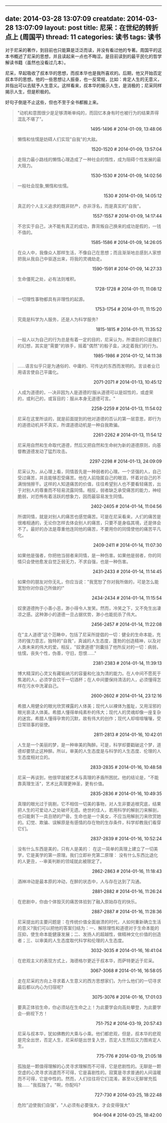  ---
date: 2014-03-28 13:07:09
creatdate: 2014-03-28 13:07:09
layout: post
title: 尼采：在世纪的转折点上 (周国平)
thread: 11
categories: 读书
tags: 读书
---

对于尼采的著作，到目前也只能算是泛泛而读，并没有看过他的专著。周国平的这本书概述了尼采的思想，并且读起来一点也不晦涩。是目前读到的最平民化的哲学解读书籍（虽然也没看过几本）。

尼采，早起吸收了叔本华的思想，而叔本华也是我所喜欢的。后期，他又开始否定叔本华的思想。他的一些思想让人振奋，也一反常规，比如：肯定人生的无意义，并指出可以去赋予人生意义。这样看来，叔本华的揭示人生，是消极的；尼采同样揭示人生，但是积极的。

好句子倒是不止这些，但也不至于全书都搬上来。

> "动机和意图很少是足够清晰单纯的，而回忆本身有时也被行为的结果弄得混乱不堪了"。

<p style="text-align:right;padding:0 0">1495-1496 # 2014-01-09, 13:48:06</p>

> 懒惰和怯懦是妨碍人们实现"自我"的大敌。

<p style="text-align:right;padding:0 0">1520-1520 # 2014-01-09, 13:57:04</p>

> 走阻力最小路线的懒惰心理造成了一种社会的惰性，成为阻碍个性发展的最大阻力。

<p style="text-align:right;padding:0 0">1530-1530 # 2014-01-09, 14:02:56</p>

> 一般社会现象,懒惰和怯懦。

<p style="text-align:right;padding:0 0">1530 # 2014-01-09, 14:05:12</p>

> 真正的个人主义追求的既非财产，亦非浮名，而是真实的"自我"。

<p style="text-align:right;padding:0 0">1557-1557 # 2014-01-09, 14:17:44</p>

> 不忠实于自己，决不能有真正的成功，靠背叛自己换来的成功是假的，一钱不值的。

<p style="text-align:right;padding:0 0">1585-1586 # 2014-01-09, 14:26:05</p>

> 在众人中，我像众人那样生活，不像自己在思想；而且渐渐地总感到人家想把我从我自己中驱逐出来，将我的灵魂劫走。

<p style="text-align:right;padding:0 0">1590-1591 # 2014-01-09, 14:27:33</p>

> 生命僵死之处，必有法则堆积。

<p style="text-align:right;padding:0 0">1728-1728 # 2014-01-11, 11:08:12</p>

> 一切理性事物都具有非理性的起源。

<p style="text-align:right;padding:0 0">1753-1754 # 2014-01-11, 11:15:20</p>

> 究竟是科学为人服务，还是人为科学服务?

<p style="text-align:right;padding:0 0">1815-1815 # 2014-01-11, 11:35:52</p>

> 一般人以为自己的行为总是有着一定的目的，尼采认为，所谓目的只是我们的幻想，其实是"需要"的铁手，摇着"偶然"的骰子盒，决定着我们的行为。

<p style="text-align:right;padding:0 0">1985-1986 # 2014-01-12, 14:11:38</p>

> ……语言似乎只是为通俗的、中庸的、可传达的东西而发明的。言谈者业已用语言使自己平庸化。

<p style="text-align:right;padding:0 0">2071-2071 # 2014-01-13, 10:45:12</p>

> 人成为道德的，--决非因为人是道德的!服从道德可以是奴性的，或虚荣的，或利己的，或盲目的：服从本身无道德可言。"

<p style="text-align:right;padding:0 0">2258-2259 # 2014-01-13, 11:54:02</p>

> 尼采在这里所谈的，就是前面提到的他对道德的否认的第一层意思，即行为的道德动机并不真实，所谓道德动机是一种自我欺骗。

<p style="text-align:right;padding:0 0">2261-2262 # 2014-01-13, 11:54:12</p>

> 尼采用自然和生命取代道德，然后又把自然和生命树为新的道德原则，向基督教道德发动了猛烈攻击。

<p style="text-align:right;padding:0 0">2297-2298 # 2014-01-13, 24:09:09</p>

> 尼采认为，从心理上看，同情首先是一种弱者的心理。一个坚强的人，自己受过痛苦，并且能够忍受痛苦。他在人前隐匿自己的眼泪，怀着对自己的不满悄悄擦干。这样的人知道痛苦的价值，往往希望别人也不要看轻痛苦，出于对别人的尊重而不轻易流露同情。相反，弱者缺乏承受痛苦的能力，神经脆弱，对恐怖有着活跃的想象力，因而最容易发生同情。

<p style="text-align:right;padding:0 0">2402-2405 # 2014-01-14, 11:04:56</p>

> 所谓同情，就是对别人的痛苦也感觉痛苦。可是在尼采看来，人们的痛苦是很难相通的，无论你怎样去体会别人的痛苦，只要不是身临其境，还是体会不了。最好的办法是尊重他连同他的痛苦，不要用你的同情使他的痛苦平凡化。

<p style="text-align:right;padding:0 0">2409-2411 # 2014-01-14, 11:07:30</p>

> 如果他是强者，你把他当弱者来同情，是一种伤害。如果他是弱者，你的同情只会使他愈发自觉乏弱无力，不求自强，也是一种伤害。

<p style="text-align:right;padding:0 0">2431-2433 # 2014-01-14, 11:14:45</p>

> 如果你的朋友对你无礼，你应当说："我宽恕了你对我所做的，可是怎么能宽恕你对你自己所做的!"

<p style="text-align:right;padding:0 0">2434-2434 # 2014-01-14, 11:15:54</p>

> 奴隶道德拘于小善小恶，渺小得令人发笑。然而，冷笑之下，又不免生出凄凉之感。这种渺小的道德一旦占据优势，渺小也能扼杀了伟大。

<p style="text-align:right;padding:0 0">2456-2457 # 2014-01-14, 11:22:08</p>

> 在"主人道德"这个范畴中，包括了尼采所提倡的一切：健全的生命本能，充沛的强力意志，独特的"自我"，真诚的人生态度，蓬勃的创造精神，以及对人类未来的伟大的爱。相反，"奴隶道德"则囊括了他所反对的一切：病弱，怯懦，丧失个性，伪善，守旧，怨恨……"

<p style="text-align:right;padding:0 0">2381-2383 # 2014-01-14, 11:39:13</p>

> 博大精深的心灵又有藏垢纳污的容量和化浊为清的能力。在人中间不愿死于焦渴的人，必须学会饮干一切酒杯；在人中间要保持清洁的人，必须懂得怎样在污水中洗濯自己。

<p style="text-align:right;padding:0 0">2600-2602 # 2014-01-14, 23:12:16</p>

> 希腊人用健全的眼光欣赏裸露的人体美；现代人以裸体为羞耻，又用淫邪的眼光亵渎人体美。希腊人懂得单纯素朴的伟大；现代人的灵魂却像一座复杂的迷宫。希腊人懂得孕育的沉默，故有伟大的创作；现代人却喧喧嚷嚷，受日常琐事的驱使。

<p style="text-align:right;padding:0 0">2811-2813 # 2014-01-16, 10:42:01</p>

> 人生是一个美丽的梦，是一种审美的陶醉。可是，科学却要戳破这个梦，道德却要禁止这种醉。所以，审美的人生态度是与科学的人生态度、伦理的人生态度相对立的。

<p style="text-align:right;padding:0 0">2833-2835 # 2014-01-16, 10:48:58</p>

> 尼采一再谈到，他很早就被艺术与真理的矛盾所困扰。他的结论是，"不能靠真理生活"，艺术比真理更神圣，更有价值。

<p style="text-align:right;padding:0 0">2835-2836 # 2014-01-16, 10:49:35</p>

> 真理的眼光过于挑剔，它不相信一切美的事物，对人生非要追根究底，结果把人生的可爱动人之处破坏无遗。绝世的佳人，若用科学的解剖刀来解剖，也只能剩下一具丑陋的尸骨。生命也是一个美女，不应当用解剖刀来欣赏她的。幻觉、欺骗、误解原是有感情的存在物的生存条件，科学却教我们看穿它们。

<p style="text-align:right;padding:0 0">2837-2839 # 2014-01-16, 10:52:24</p>

> 没有什么东西是美的，只有人是美的： 在这一简单的真理上建立了一切美学，它是美学的第一原理。我们立即补充第二原理： 没有什么东西比退化的人更丑，--审美判断的领域就此被限定了。

<p style="text-align:right;padding:0 0">2862-2863 # 2014-01-16, 11:18:43</p>

> 酒神冲动是最本原的冲动，在醉的状态中，人与存在达到了沟通。

<p style="text-align:right;padding:0 0">2881-2882 # 2014-01-16, 11:26:24</p>

> 在悲剧中，你由个体毁灭的痛苦体验到了融入原始存在的快乐。

<p style="text-align:right;padding:0 0">2887-2887 # 2014-01-16, 11:28:36</p>

> 尼采提出的主要问题是：在传统价值全面崩溃的时代，人如何重新确立生活的意义?我们可以把他的答案归结为：一、解除理性和道德对于生命本能的压抑，使生命本能健康发展；二、发扬人的超越性，做精神文化价值的创造者；三、以审美的人生态度取代科学和伦理的人生态度。

<p style="text-align:right;padding:0 0">3032-3035 # 2014-01-16, 16:41:04</p>

> 在悲观主义的表现方式上，海德格尔更近于叔本华，而萨特更近于尼采。

<p style="text-align:right;padding:0 0">3067-3068 # 2014-01-16, 16:58:05</p>

> 走在尼采的方向上寻求着人生意义的西方思想家们，为什么他们的一切寻求最后都以内心为归宿呢?

<p style="text-align:right;padding:0 0">3075-3076 # 2014-01-16, 17:01:03</p>

> 要真正体验生命，你必须站在生命之上！为此要学会向高处攀登，为此要学会--俯视下方！

<p style="text-align:right;padding:0 0">751-752 # 2014-03-19, 20:57:43</p>

> 尼采与叔本华，犹如佛教的大乘与小乘。他们都悲观，但是，叔本华的悲观是完全出世，否定人生，尼采却是出世复入世，否定人生然后又力图肯定人生。

<p style="text-align:right;padding:0 0">775-776 # 2014-03-19, 21:05:18</p>

> 孤独是一颗值得理解的心灵寻求理解而不可得，它是悲剧性的。无聊是一颗空虚的心灵寻求消遣而不可得，它是喜剧性的。寂寞是寻求普通的人间温暖而不可得，它是中性的。然而，人们往往将它们混淆，甚至以无聊冒充孤独…… "我孤独了。"啊，你配吗?

<p style="text-align:right;padding:0 0">727-730 # 2014-03-25, 18:22:48</p>

> 危险"迫使我们自强"，"人必须有必要强大，才会变得强大"

<p style="text-align:right;padding:0 0">904-904 # 2014-03-25, 18:42:00</p>
